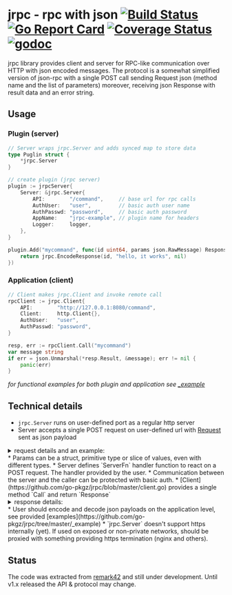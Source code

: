 # jrpc - rpc with json [![Build Status](https://travis-ci.org/go-pkgz/jrpc.svg?branch=master)](https://travis-ci.org/go-pkgz/jrpc) [![Go Report Card](https://goreportcard.com/badge/github.com/go-pkgz/jrpc)](https://goreportcard.com/report/github.com/go-pkgz/jrpc) [![Coverage Status](https://coveralls.io/repos/github/go-pkgz/jrpc/badge.svg?branch=master)](https://coveralls.io/github/go-pkgz/jrpc?branch=master) [![godoc](https://godoc.org/github.com/go-pkgz/jrpc?status.svg)](https://godoc.org/github.com/go-pkgz/jrpc)

jrpc library provides client and server for RPC-like communication over HTTP with json encoded messages.
The protocol is a somewhat simplified version of json-rpc with a single POST call sending Request json 
(method name and the list of parameters) moreover, receiving json Response with result data and an error string.

## Usage

### Plugin (server)

```go
// Server wraps jrpc.Server and adds synced map to store data
type Puglin struct {
	*jrpc.Server
}

// create plugin (jrpc server)
plugin := jrpcServer{
    Server: &jrpc.Server{
        API:        "/command",     // base url for rpc calls
        AuthUser:   "user",         // basic auth user name
        AuthPasswd: "password",     // basic auth password
        AppName:    "jrpc-example", // plugin name for headers
        Logger:     logger,
    },
}

plugin.Add("mycommand", func(id uint64, params json.RawMessage) Response {
    return jrpc.EncodeResponse(id, "hello, it works", nil)
})
```

### Application (client)

```go
// Client makes jrpc.Client and invoke remote call
rpcClient := jrpc.Client{
    API:        "http://127.0.0.1:8080/command",
    Client:     http.Client{},
    AuthUser:   "user",
    AuthPasswd: "password",
}

resp, err := rpcClient.Call("mycommand")
var message string
if err = json.Unmarshal(*resp.Result, &message); err != nil {
    panic(err)
}
```

*for functional examples for both plugin and application see [_example](https://github.com/go-pkgz/jrpc/tree/master/_example)*
 
## Technical details
 
 * `jrpc.Server` runs on user-defined port as a regular http server
 * Server accepts a single POST request on user-defined url with [Request](https://github.com/go-pkgz/jrpc/blob/master/jrpc.go#L12) sent as json payload
 <details><summary>request details and an example:</summary>
 
     ```go
     type Request struct {
     	Method string      `json:"method"`
     	Params interface{} `json:"params,omitempty"`
     	ID     uint64      `json:"id"`
     }
     ```
     example: 
     
     ```json
       {
        "method":"test",
        "params":[123,"abc"],
        "id":1
        }
     ```
 </details>
* Params can be a struct, primitive type or slice of values, even with different types.
* Server defines `ServerFn` handler function to react on a POST request. The handler provided by the user.
* Communication between the server and the caller can be protected with basic auth.
* [Client](https://github.com/go-pkgz/jrpc/blob/master/client.go) provides a single method `Call` and return `Response`

 <details><summary>response details:</summary>
 
   ```go
    // Response encloses result and error received from remote server
    type Response struct {
    	Result *json.RawMessage `json:"result,omitempty"`
    	Error  string           `json:"error,omitempty"`
    	ID     uint64           `json:"id"`
    }
   ```
 </details>
* User should encode and decode json payloads on the application level, see provided [examples](https://github.com/go-pkgz/jrpc/tree/master/_example)
* `jrpc.Server` doesn't support https internally (yet). If used on exposed or non-private networks, should be proxied with something providing https termination (nginx and others). 

## Status

The code was extracted from [remark42](https://github.com/umputun/remark) and still under development. Until v1.x released the
 API & protocol may change.
 